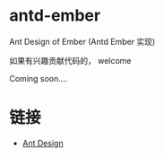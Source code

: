 # antd-ember

Ant Design of Ember (Antd Ember 实现)

如果有兴趣贡献代码的， welcome

Coming soon....

# 链接

- [Ant Design](http://ant.design/docs/spec/introduce)

